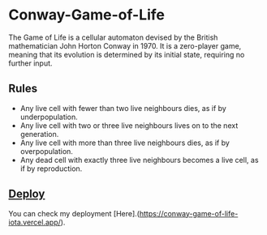 # Conway-Game-of-Life

The Game of Life is a cellular automaton devised by the British mathematician John Horton Conway in 1970. It is a zero-player game, meaning that its evolution is determined by its initial state, requiring no further input.

## Rules

- Any live cell with fewer than two live neighbours dies, as if by underpopulation.
- Any live cell with two or three live neighbours lives on to the next generation.
- Any live cell with more than three live neighbours dies, as if by overpopulation.
- Any dead cell with exactly three live neighbours becomes a live cell, as if by reproduction.

## [Deploy](https://conway-game-of-life-iota.vercel.app/)

You can check my deployment [Here].(https://conway-game-of-life-iota.vercel.app/).
